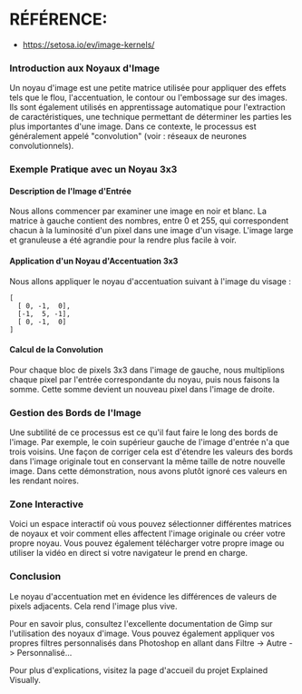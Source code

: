 # RÉFÉRENCE: 
- https://setosa.io/ev/image-kernels/
  
### Introduction aux Noyaux d'Image

Un noyau d'image est une petite matrice utilisée pour appliquer des effets tels que le flou, l'accentuation, le contour ou l'embossage sur des images. Ils sont également utilisés en apprentissage automatique pour l'extraction de caractéristiques, une technique permettant de déterminer les parties les plus importantes d'une image. Dans ce contexte, le processus est généralement appelé "convolution" (voir : réseaux de neurones convolutionnels).

### Exemple Pratique avec un Noyau 3x3

#### Description de l'Image d'Entrée

Nous allons commencer par examiner une image en noir et blanc. La matrice à gauche contient des nombres, entre 0 et 255, qui correspondent chacun à la luminosité d'un pixel dans une image d'un visage. L'image large et granuleuse a été agrandie pour la rendre plus facile à voir.

#### Application d'un Noyau d'Accentuation 3x3

Nous allons appliquer le noyau d'accentuation suivant à l'image du visage :

```
[
  [ 0, -1,  0],
  [-1,  5, -1],
  [ 0, -1,  0]
]
```

#### Calcul de la Convolution

Pour chaque bloc de pixels 3x3 dans l'image de gauche, nous multiplions chaque pixel par l'entrée correspondante du noyau, puis nous faisons la somme. Cette somme devient un nouveau pixel dans l'image de droite.

### Gestion des Bords de l'Image

Une subtilité de ce processus est ce qu'il faut faire le long des bords de l'image. Par exemple, le coin supérieur gauche de l'image d'entrée n'a que trois voisins. Une façon de corriger cela est d'étendre les valeurs des bords dans l'image originale tout en conservant la même taille de notre nouvelle image. Dans cette démonstration, nous avons plutôt ignoré ces valeurs en les rendant noires.

### Zone Interactive

Voici un espace interactif où vous pouvez sélectionner différentes matrices de noyaux et voir comment elles affectent l'image originale ou créer votre propre noyau. Vous pouvez également télécharger votre propre image ou utiliser la vidéo en direct si votre navigateur le prend en charge.

### Conclusion

Le noyau d'accentuation met en évidence les différences de valeurs de pixels adjacents. Cela rend l'image plus vive.

Pour en savoir plus, consultez l'excellente documentation de Gimp sur l'utilisation des noyaux d'image. Vous pouvez également appliquer vos propres filtres personnalisés dans Photoshop en allant dans Filtre -> Autre -> Personnalisé...

Pour plus d'explications, visitez la page d'accueil du projet Explained Visually.


